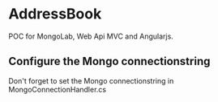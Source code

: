AddressBook
===========

POC for MongoLab, Web Api MVC and Angularjs.

## Configure the Mongo connectionstring
Don't forget to set the Mongo connectionstring in MongoConnectionHandler.cs
